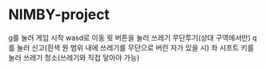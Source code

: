 # NIMBY-project

g를 눌러 게임 시작
wasd로 이동
윗 버튼을 눌러 쓰레기 무단투기(상대 구역에서만)
q를 눌러 신고(흰색 원 범위 내에 쓰레기를 무단으로 버린 자가 있을 시)
좌 시프트 키를 눌러 쓰레기 청소(쓰레기와 직접 닿아야 가능)

